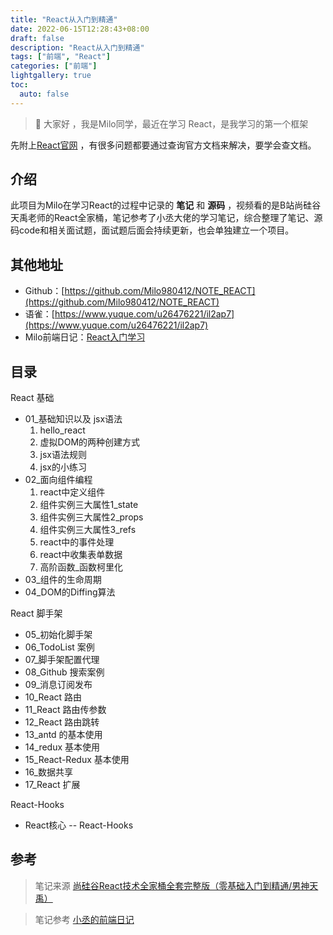 ```yaml
---
title: "React从入门到精通"
date: 2022-06-15T12:28:43+08:00
draft: false
description: "React从入门到精通"
tags: ["前端", "React"]
categories: ["前端"]
lightgallery: true
toc:
  auto: false
---
```


>  📢 大家好 ，我是Milo同学，最近在学习 React，是我学习的第一个框架

先附上[React官网](https://zh-hans.reactjs.org/) ，有很多问题都要通过查询官方文档来解决，要学会查文档。

## 介绍

此项目为Milo在学习React的过程中记录的 **笔记** 和 **源码** ，视频看的是B站尚硅谷天禹老师的React全家桶，笔记参考了小丞大佬的学习笔记，综合整理了笔记、源码code和相关面试题，面试题后面会持续更新，也会单独建立一个项目。

## 其他地址

- Github：[https://github.com/Milo980412/NOTE_REACT](https://github.com/Milo980412/NOTE_REACT)
- 语雀：[https://www.yuque.com/u26476221/il2ap7](https://www.yuque.com/u26476221/il2ap7)
- Milo前端日记：[React入门学习](https://miloreact.github.io/pages/react/start.html)

## 目录

React 基础

- 01_基础知识以及 jsx语法
  1. hello_react
  1. 虚拟DOM的两种创建方式
  1. jsx语法规则
  1. jsx的小练习
- 02_面向组件编程
  1. react中定义组件
  1. 组件实例三大属性1_state
  1. 组件实例三大属性2_props
  1. 组件实例三大属性3_refs
  1. react中的事件处理
  1. react中收集表单数据
  1. 高阶函数_函数柯里化
- 03_组件的生命周期
- 04_DOM的Diffing算法

React 脚手架

- 05_初始化脚手架
- 06_TodoList 案例
- 07_脚手架配置代理
- 08_Github 搜索案例
- 09_消息订阅发布
- 10_React 路由
- 11_React 路由传参数
- 12_React 路由跳转
- 13_antd 的基本使用
- 14_redux 基本使用
- 15_React-Redux 基本使用
- 16_数据共享
- 17_React 扩展

React-Hooks

- React核心 -- React-Hooks

## 参考

> 笔记来源 [尚硅谷React技术全家桶全套完整版（零基础入门到精通/男神天禹）](https://www.bilibili.com/video/BV1wy4y1D7JT?p=7&share_source=copy_web)

> 笔记参考 [小丞的前端日记](https://linjuncheng.cn/)